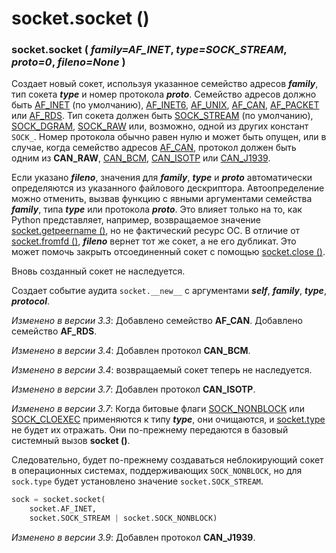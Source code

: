 # socket.socket \(\)

### socket.socket \( _family=AF\_INET_, _type=SOCK\_STREAM_, _proto=0_, _fileno=None_ \)

Создает новый сокет, используя указанное семейство адресов _**family**_, тип сокета _**type**_ и номер протокола _**proto**_. Семейство адресов должно быть [AF\_INET](../konstanty-soketov/socket.af_inet.md) \(по умолчанию\), [AF\_INET6](../konstanty-soketov/socket.af_inet6.md), [AF\_UNIX](../konstanty-soketov/socket.af_unix.md), [AF\_CAN](../konstanty-soketov/socket.af_can.md), [AF\_PACKET](../konstanty-soketov/socket.af_packet.md) или [AF\_RDS](../konstanty-soketov/socket.af_rds.md). Тип сокета должен быть [SOCK\_STREAM](../konstanty-soketov/socket.sock_stream.md) \(по умолчанию\), [SOCK\_DGRAM](../konstanty-soketov/socket.sock_dgram.md), [SOCK\_RAW](../konstanty-soketov/socket.sock_raw.md) или, возможно, одной из других констант `SOCK_`. Номер протокола обычно равен нулю и может быть опущен, или в случае, когда семейство адресов [AF\_CAN](../konstanty-soketov/socket.af_can.md), протокол должен быть одним из **CAN\_RAW**, [CAN\_BCM](../konstanty-soketov/socket.can_bcm.md), [CAN\_ISOTP](../konstanty-soketov/socket.can_isotp.md) или [CAN\_J1939](../konstanty-soketov/socket.can_j1939.md).

Если указано _**fileno**_, значения для _**family**_, _**type**_ и _**proto**_ автоматически определяются из указанного файлового дескриптора. Автоопределение можно отменить, вызвав функцию с явными аргументами семейства _**family**_, типа _**type**_ или протокола _**proto**_. Это влияет только на то, как Python представляет, например, возвращаемое значение [socket.getpeername \(\)](../obekty-soketov/socket.getpeername.md), но не фактический ресурс ОС. В отличие от [socket.fromfd \(\)](socket.fromfd.md), _**fileno**_ вернет тот же сокет, а не его дубликат. Это может помочь закрыть отсоединенный сокет с помощью [socket.close \(\)](socket.close.md).

Вновь созданный сокет не наследуется.

Создает событие аудита `socket.__new__` с аргументами _**self**_, _**family**_, _**type**_, _**protocol**_.

_Изменено в версии 3.3_: Добавлено семейство **AF\_CAN**. Добавлено семейство **AF\_RDS**.

_Изменено в версии 3.4_: Добавлен протокол **CAN\_BCM**.

_Изменено в версии 3.4_: возвращаемый сокет теперь не наследуется.

_Изменено в версии 3.7_: Добавлен протокол **CAN\_ISOTP**.

_Изменено в версии 3.7_: Когда битовые флаги [SOCK\_NONBLOCK](../konstanty-soketov/socket.sock_nonblock.md) или [SOCK\_CLOEXEC](../konstanty-soketov/socket.sock_cloexec.md) применяются к типу _**type**_, они очищаются, и [socket.type](../obekty-soketov/socket.type.md) не будет их отражать. Они по-прежнему передаются в базовый системный вызов **socket \(\)**.

Следовательно, будет по-прежнему создаваться неблокирующий сокет в операционных системах, поддерживающих `SOCK_NONBLOCK`, но для `sock.type` будет установлено значение `socket.SOCK_STREAM`.

```python
sock = socket.socket(
    socket.AF_INET,
    socket.SOCK_STREAM | socket.SOCK_NONBLOCK)
```

_Изменено в версии 3.9_: Добавлен протокол **CAN\_J1939**.

